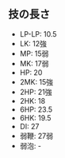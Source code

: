 ## 技の長さ

- LP-LP: 10.5
- LK: 12強
- MP: 15弱
- MK: 17弱
- HP: 20
- 2MK: 15強
- 2HP: 21強
- 2HK: 18
- 6HP: 23.5
- 6HK: 19.5
- DI: 27
- 弱鞭: 27弱
- 弱泡: -
